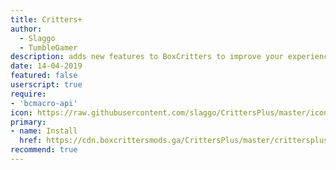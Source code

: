 ```yaml
---
title: Critters+
author:
  - Slaggo
  - TumbleGamer
description: adds new features to BoxCritters to improve your experience!
date: 14-04-2019
featured: false
userscript: true
require:
- 'bcmacro-api'
icon: https://raw.githubusercontent.com/slaggo/CrittersPlus/master/icon.png
primary:
- name: Install
  href: https://cdn.boxcrittersmods.ga/CrittersPlus/master/crittersplus.user.js
recommend: true
---
```

